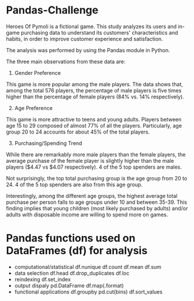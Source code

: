 # Pandas-Challenge

Heroes Of Pymoli is a fictional game. This study analyzes its users and in-game purchasing data to understand its customers' characteristics and habits, in order to improve customer experience and satisfaction.

The analysis was performed by using the Pandas module in Python. 

The three main observations from these data are:

1) Gender Preference

This game is more popular among the male players. The data shows that, among the total 576 players, the percentage of male players is five times higher than the percentage of female players (84% vs. 14% respectively).

2) Age Preference

This game is more attractive to teens and young adults. Players between age 15 to 29 composed of almost 77% of all the players. Particularly, age group 20 to 24 accounts for about 45% of the total players. 

3) Purchasing/Spending Trend

While there are remarkably more male players than the female players, the average purchase of the female player is slightly higher than the male players ($4.47 vs $4.07 respectively). 4 of the 5 top spenders are males.

Not surprisingly, the top total purchasing group is the age group from 20 to 24. 4 of the 5 top spenders are also from this age group.

Interestingly, among the different age groups, the highest average total purchase per person falls to age groups under 10 and between 35-39. This finding implies that young children (most likely purchased by adults) and/or adults with disposable income are willing to spend more on games.


# Pandas functions used on DataFrames (df) for analysis

- computational/statistical
df.nunique
df.count
df.mean
df.sum
- data selection
df.head
df.drop_duplicates
df.loc
- reindexing
df.set_index
- output dispaly
pd.DataFrame
df.map(.format)
- functional applications
df.groupby
pd.cut(bins)
df.sort_values
